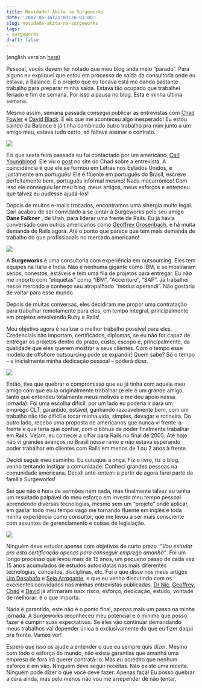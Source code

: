 ```yaml
---
title: Novidade! Akita na Surgeworks
date: '2007-05-16T21:03:26-03:00'
slug: novidade-akita-na-surgeworks
tags:
- surgeworks
draft: false
---
```




(english version [here](/pages/surgeworks))

Pessoal, vocês devem ter notado que meu blog anda meio “parado”. Para alguns eu expliquei que estou em processo de saída da consultoria onde eu estava, a Balance. E o projeto que eu tocava está me dando bastante trabalho para preparar minha saída. Estava tão ocupado que trabalhei feriado e fim de semana. Por isso a pausa no blog. Esta é minha última semana.

Mesmo assim, semana passada consegui publicar as entrevistas com [Chad Fowler](/articles/2007/05/07/conversando-com-chad-fowler) e [David Black](/articles/2007/05/12/conversando-com-david-black). E eis que me aconteceu algo inesperado! Eu estou saindo da Balance e já tinha combinado outro trabalho pra mim junto a um amigo meu, estava tudo certo, só faltava assinar o contrato.

[![](/files/youngblood.jpg)](http://mtnwestruby.org/speakers/)

Eis que sexta feira passada eu fui contactado por um americano, [Carl Youngblood](http://blog.youngbloods.org/). Ele viu o [post](http://www.chadfowler.com/2007/5/10/babbling-in-portugese) no site do Chad sobre a entrevista. A coincidência é que ele se formou em Letras nos Estados Unidos, e justamente em português! Ele é fluente em português do Brasil, escreve perfeitamente bem, português informal mesmo! Nada macarrônico! Com isso ele conseguiu ler meu blog, meus artigos, meus esforços e entendeu que talvez eu pudesse ajudá-los!

Depois de muitos e-mails trocados, encontramos uma sinergia muito legal. Carl acabou de ser convidado a se juntar à Surgeworks pelo seu amigo **Dane Falkner** , de Utah, para liderar uma frente de Rails. Eu já havia conversado com outros americanos como [Geoffrey Grosenbach](/articles/2007/04/22/conversando-com-geoffrey-grosenbach), e há muita demanda de Rails agora. Até o ponto que parece que tem mais demanda de trabalho do que profissionais no mercado americano!

[![](/files/surgeworks.png)](http://www.surgeworks.com/)

A **Surgeworks** é uma consultoria com experiência em outsourcing. Eles tem equipes na Itália e Índia. Não é nenhuma gigante como IBM, e se mostraram sérios, honestos, estáveis e tem uma fila de projetos para entregar. Eu não me importo com “etiquetas” como “IBM”, “Accenture”, “SAP”. Já trabalhei nesse mercado e conheço seu atrapalhado “modus operandi”. Não gostaria de voltar para esse mundo.

Depois de muitas conversas, eles decidiram me propor uma contratação para trabalhar remotamente para eles, em tempo integral, principalmente em projetos envolvendo Ruby e Rails!

Meu objetivo agora é realizar o melhor trabalho possível para eles. Credenciais não importam, certificados, diplomas, se eu não for capaz de entregar os projetos dentro do prazo, custo, escopo e, principalmente, da qualidade que eles querem mostrar a seus clientes. Com o tempo esse modelo de offshore outsourcing pode se expandir! Quem sabe? Só o tempo – e inicialmente minha dedicação pessoal – poderá dizer.

 ![](/files/bruce_on_rails.jpg)

Então, tive que quebrar o compromisso que eu já tinha com aquele meu amigo com que eu ia originalmente trabalhar (e ele é um grande amigo, tanto que entendeu totalmente meus motivos e me deu apoio nessa jornada). Foi uma escolha difícil: por um lado eu poderia ir para um emprego CLT, garantido, estável, ganhando razoavelmente bem, com um trabalho não tão difícil e tocar minha vida, simples, devagar e rotineira. Do outro lado, recebo uma proposta de americanos que nunca vi frente-a-frente e que teria que confiar, com o bônus de poder finalmente trabalhar em Rails. Vejam, eu comecei a olhar para Rails no final de 2005. Até hoje não vi grandes avanços no Brasil nesse ramo e não estava esperando poder trabalhar em clientes com Rails em menos de 1 ou 2 anos à frente.  
  
Decidi seguir meu caminho. Eu cutuquei a onça. Fiz o livro, fiz o blog, venho tentando instigar a comunidade. Conheci grandes pessoas na comunidade americana. Decidi ante-ontem: a partir de agora farei parte da família Surgeworks!   
  
Sei que não é hora de sermões nem nada, mas finalmente talvez eu tenha um resultado palpável do meu esforço em investir meu tempo pessoal aprendendo diversas tecnologias, mesmo sem um “projeto” onde aplicar, em gastar todo meu tempo vago me tornando fluente em inglês e toda minha experiência como consultor, que me levou a ser mais consciente com assuntos de gerenciamento e coisas de legislação.

 ![](/files/uncleSamIWantYouTransBkg.gif)

Ninguém deve estudar apenas com objetivos de curto prazo. _“Vou estudar pra esta certificação apenas para conseguir emprego amanhã”_. Foi um longo processo que levou mais de 15 anos, um pequeno passo de cada vez. 15 anos acumulados de estudos autodidatas nas mais diferentes tecnologias, conceitos, disciplinas, etc. Foi o que disse nos meus artigos [Um Desabafo](/articles/2007/03/14/off-topic-um-desabafo) e [Seja Arrogante](/articles/2007/04/14/off-topic-seja-arrogante), e que eu venho discutindo com os excelentes convidados nas minhas entrevistas publicadas. [Dr Nic](/articles/2007/04/16/conversando-com-dr-nic), [Geoffrey](/articles/2007/04/22/conversando-com-geoffrey-grosenbach), [Chad](/articles/2007/05/07/conversando-com-chad-fowler) e [David](/articles/2007/05/12/conversando-com-david-black) já afirmaram isso: risco, esforço, dedicação, estudo, vontade de melhorar: é o que importa.

Nada é garantido, este não é o ponto final, apenas mais um passo na minha jornada. A Surgeworks reconheceu meu potencial e o mínimo que posso fazer é cumprir suas expectativas. Se eles vão continuar demandando meus trabalhos vai depender única e exclusivamente do que eu fizer daqui pra frente. Vamos ver!

Espero que isso os ajude a entender o que eu sempre quis dizer. Mesmo com todo o esforço do mundo, não existe garantias que amanhã uma empresa de fora irá querer contratá-lo. Mas eu acredito que nenhum esforço é em vão. Ninguém deve seguir receitas. Não existe uma receita. Ninguém pode dizer o que você deve fazer. Apenas faça! Eu posso quebrar a cara ainda, mas pelo menos não vou me arrepender de não tentar.

